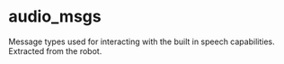 # audio_msgs

Message types used for interacting with the built in speech capabilities. Extracted from the robot.
